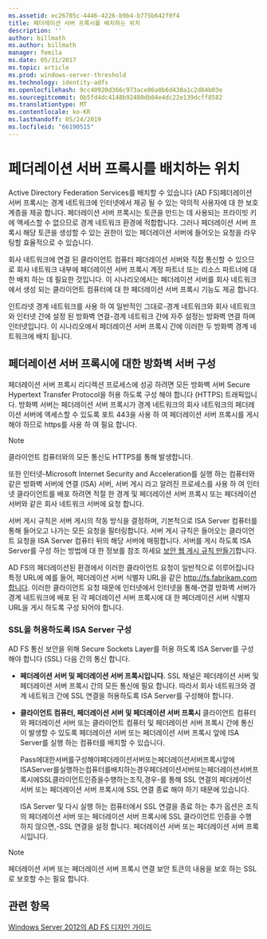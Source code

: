 ```yaml
---
ms.assetid: ec26705c-4446-4226-b9b4-b775b642f0f4
title: 페더레이션 서버 프록시를 배치하는 위치
description: ''
author: billmath
ms.author: billmath
manager: femila
ms.date: 05/31/2017
ms.topic: article
ms.prod: windows-server-threshold
ms.technology: identity-adfs
ms.openlocfilehash: 9cc40920d366c973ace06a0b6d438a1c2d84b03e
ms.sourcegitcommit: 0b5fd4dc4148b92480db04e4dc22e139dcff8582
ms.translationtype: MT
ms.contentlocale: ko-KR
ms.lasthandoff: 05/24/2019
ms.locfileid: "66190515"
---
```

# <a name="where-to-place-a-federation-server-proxy"></a>페더레이션 서버 프록시를 배치하는 위치

Active Directory Federation Services를 배치할 수 있습니다 \(AD FS\)페더레이션 서버 프록시는 경계 네트워크에 인터넷에서 제공 될 수 있는 악의적 사용자에 대 한 보호 계층을 제공 합니다. 페더레이션 서버 프록시는 토큰을 만드는 데 사용되는 프라이빗 키에 액세스할 수 없으므로 경계 네트워크 환경에 적합합니다. 그러나 페더레이션 서버 프록시 해당 토큰을 생성할 수 있는 권한이 있는 페더레이션 서버에 들어오는 요청을 라우팅할 효율적으로 수 있습니다.  
  
회사 네트워크에 연결 된 클라이언트 컴퓨터 페더레이션 서버와 직접 통신할 수 있으므로 회사 네트워크 내부에 페더레이션 서버 프록시 계정 파트너 또는 리소스 파트너에 대 한 배치 하는 데 필요한 것입니다. 이 시나리오에서는 페더레이션 서버를 회사 네트워크에서 생성 되는 클라이언트 컴퓨터에 대 한 페더레이션 서버 프록시 기능도 제공 합니다.  
  
인트라넷 경계 네트워크를 사용 하 여 일반적인 그대로\-경계 네트워크와 회사 네트워크와 인터넷 간에 설정 된 방화벽 연결\-경계 네트워크 간에 자주 설정는 방화벽 연결 하며 인터넷입니다. 이 시나리오에서 페더레이션 서버 프록시 간에 이러한 두 방화벽 경계 네트워크에 배치 됩니다.  
  
## <a name="configuring-your-firewall-servers-for-a-federation-server-proxy"></a>페더레이션 서버 프록시에 대한 방화벽 서버 구성  
페더레이션 서버 프록시 리디렉션 프로세스에 성공 하려면 모든 방화벽 서버 Secure Hypertext Transfer Protocol을 허용 하도록 구성 해야 합니다 \(HTTPS\) 트래픽입니다. 방화벽 서버는 페더레이션 서버 프록시가 경계 네트워크의 회사 네트워크의 페더레이션 서버에 액세스할 수 있도록 포트 443을 사용 하 여 페더레이션 서버 프록시를 게시 해야 하므로 https를 사용 하 여 필요 합니다.  
  
> [!NOTE]  
> 클라이언트 컴퓨터와의 모든 통신도 HTTPS를 통해 발생합니다.  
  
또한 인터넷\-Microsoft Internet Security and Acceleration를 실행 하는 컴퓨터와 같은 방화벽 서버에 연결 \(ISA\) 서버, 서버 게시 라고 알려진 프로세스를 사용 하 여 인터넷 클라이언트를 배포 하려면 적절 한 경계 및 페더레이션 서버 프록시 또는 페더레이션 서버와 같은 회사 네트워크 서버에 요청 합니다.  
  
서버 게시 규칙은 서버 게시의 작동 방식을 결정하며, 기본적으로 ISA Server 컴퓨터를 통해 들어오고 나가는 모든 요청을 필터링합니다. 서버 게시 규칙은 들어오는 클라이언트 요청을 ISA Server 컴퓨터 뒤의 해당 서버에 매핑합니다. 서버를 게시 하도록 ISA Server를 구성 하는 방법에 대 한 정보를 참조 하세요 [보안 웹 게시 규칙 만들기](https://go.microsoft.com/fwlink/?LinkId=75182)합니다.  
  
AD FS의 페더레이션된 환경에서 이러한 클라이언트 요청이 일반적으로 이루어집니다 특정 URL에 예를 들어, 페더레이션 서버 식별자 URL을 같은 http://fs.fabrikam.com합니다. 이러한 클라이언트 요청 때문에 인터넷에서 인터넷을 통해\-연결 방화벽 서버가 경계 네트워크에 배포 된 각 페더레이션 서버 프록시에 대 한 페더레이션 서버 식별자 URL을 게시 하도록 구성 되어야 합니다.  
  
### <a name="configuring-isa-server-to-allow-ssl"></a>SSL을 허용하도록 ISA Server 구성  
AD FS 통신 보안을 위해 Secure Sockets Layer를 허용 하도록 ISA Server를 구성 해야 합니다 \(SSL\) 다음 간의 통신 합니다.  
  
-   **페더레이션 서버 및 페더레이션 서버 프록시입니다.** SSL 채널은 페더레이션 서버 및 페더레이션 서버 프록시 간의 모든 통신에 필요 합니다. 따라서 회사 네트워크와 경계 네트워크 간에 SSL 연결을 허용하도록 ISA Server를 구성해야 합니다.  
  
-   **클라이언트 컴퓨터, 페더레이션 서버 및 페더레이션 서버 프록시** 클라이언트 컴퓨터와 페더레이션 서버 또는 클라이언트 컴퓨터 및 페더레이션 서버 프록시 간에 통신이 발생할 수 있도록 페더레이션 서버 또는 페더레이션 서버 프록시 앞에 ISA Server를 실행 하는 컴퓨터를 배치할 수 있습니다.  
  
    Pass에대한서버를구성해야페더레이션서버또는페더레이션서버프록시앞에ISAServer를실행하는컴퓨터를배치하는경우페더레이션서버또는페더레이션서버프록시에SSL클라이언트인증을수행하는조직,경우\-를 통해 SSL 연결의 페더레이션 서버 또는 페더레이션 서버 프록시에 SSL 연결 종료 해야 하기 때문에 있습니다.  
  
    ISA Server 및 다시 실행 하는 컴퓨터에서 SSL 연결을 종료 하는 추가 옵션은 조직의 페더레이션 서버 또는 페더레이션 서버 프록시에 SSL 클라이언트 인증을 수행 하지 않으면,\-SSL 연결을 설정 합니다. 페더레이션 서버 또는 페더레이션 서버 프록시입니다.  
  
> [!NOTE]  
> 페더레이션 서버 또는 페더레이션 서버 프록시 연결 보안 토큰의 내용을 보호 하는 SSL로 보호할 수는 필요 합니다.  
  
## <a name="see-also"></a>관련 항목
[Windows Server 2012의 AD FS 디자인 가이드](AD-FS-Design-Guide-in-Windows-Server-2012.md)

